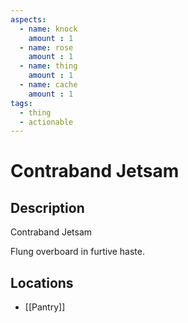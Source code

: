 ```yaml
---
aspects: 
  - name: knock
    amount : 1
  - name: rose
    amount : 1
  - name: thing
    amount : 1
  - name: cache
    amount : 1
tags:
  - thing
  - actionable
---
```


# Contraband Jetsam

## Description
Contraband Jetsam

Flung overboard in furtive haste.
## Locations
- [[Pantry]]